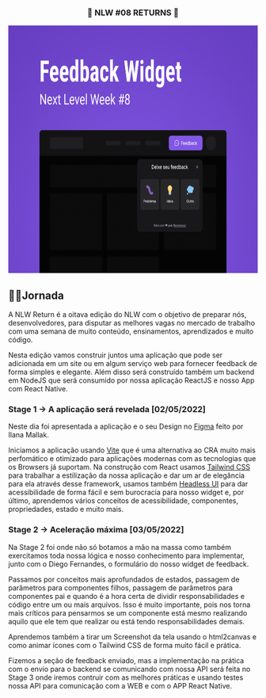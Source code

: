 <h3 align="center">
  🚀 NLW #08 RETURNS 🚀
</h3>

<p align="center">
  <img height="500px" src="./.github/bg-feedback-widget.png" />
</p>

## 🏃‍♂️Jornada

A NLW Return é a oitava edição do NLW com o objetivo de preparar nós, desenvolvedores, para disputar as melhores vagas no mercado de trabalho
com uma semana de muito conteúdo, ensinamentos, aprendizados e muito código.

Nesta edição vamos construir juntos uma aplicação que pode ser adicionada em um site ou em algum serviço web para fornecer feedback de forma simples e elegante.
Além disso será construído também um backend em NodeJS que será consumido por nossa aplicação ReactJS e nosso App com React Native.

### Stage 1 -> A aplicação será revelada [02/05/2022]

Neste dia foi apresentada a aplicação e o seu Design no [Figma](https://www.figma.com/community/file/1102912516166573468) feito por Ilana Mallak.

Iniciamos a aplicação usando [Vite](https://vitejs.dev/) que é uma alternativa ao CRA muito mais perfomático e otimizado para aplicações
modernas com as tecnologias que os Browsers já suportam. Na construção com React usamos [Tailwind CSS](https://tailwindcss.com/) para trabalhar a estilização
da nossa aplicação e dar um ar de elegância para ela através desse framework, usamos também [Headless UI](https://headlessui.dev/) para dar acessibilidade
de forma fácil e sem burocracia para nosso widget e, por último, aprendemos vários conceitos de acessibilidade, componentes, propriedades, estado e muito mais.

### Stage 2 -> Aceleração máxima [03/05/2022]

Na Stage 2 foi onde não só botamos a mão na massa como também exercitamos toda nossa lógica e nosso conhecimento para implementar, junto com o Diego Fernandes,
o formulário do nosso widget de feedback.

Passamos por conceitos mais aprofundados de estados, passagem de parâmetros para componentes filhos, passagem de parâmetros para componentes pai e quando é
a hora certa de dividir responsabilidades e código entre um ou mais arquivos. Isso é muito importante, pois nos torna mais críticos para pensarmos se um componente
está mesmo realizando aquilo que ele tem que realizar ou está tendo responsabilidades demais.

Aprendemos também a tirar um Screenshot da tela usando o html2canvas e como animar ícones com o Tailwind CSS de forma muito fácil e prática.

Fizemos a seção de feedback enviado, mas a implementação na prática com o envio para o backend se comunicando com nossa API será feita no Stage 3 onde iremos contruir
com as melhores práticas e usando testes nossa API para comunicação com a WEB e com o APP React Native.
